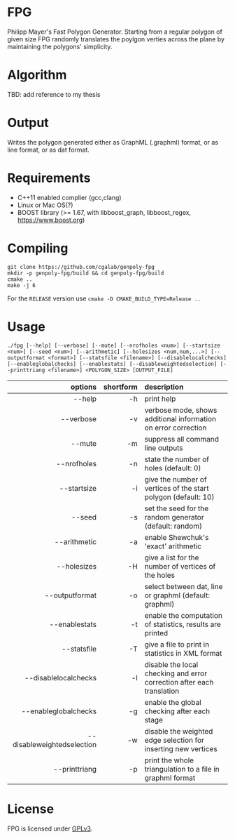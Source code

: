 # FPG

Philipp Mayer's Fast Polygon Generator. Starting from a regular polygon of given size FPG randomly translates the poylgon verties across the plane by maintaining the polygons' simplicity.

# Algorithm

TBD: add reference to my thesis

# Output

Writes the polygon generated either as GraphML (.graphml) format, or as line format, or as dat format.

# Requirements 
- C++11 enabled complier (gcc,clang)
- Linux or Mac OS(?)
- BOOST library (>= 1.67, with libboost_graph, libboost_regex, https://www.boost.org)

# Compiling 

	git clone https://github.com/cgalab/genpoly-fpg
	mkdir -p genpoly-fpg/build && cd genpoly-fpg/build
	cmake .. 
	make -j 6

For the `RELEASE` version use `cmake -D CMAKE_BUILD_TYPE=Release ..`

# Usage

	./fpg [--help] [--verbose] [--mute] [--nrofholes <num>] [--startsize <num>] [--seed <num>] [--arithmetic] [--holesizes <num,num,...>] [--outputformat <format>] [--statsfile <filename>] [--disablelocalchecks] [--enableglobalchecks] [--enablestats] [--disableweightedselection] [--printtriang <filename>] <POLYGON_SIZE> [OUTPUT_FILE]

| options       | shortform | description   |
| -------------:|----------:|:------------- |
|  --help       | -h        | print help    |
|  --verbose    | -v        | verbose mode, shows additional information on error correction |
|  --mute       | -m        | suppress all command line outputs                              |
|  --nrofholes  | -n        | state the number of holes (default: 0)                         |
|  --startsize  | -i        | give the number of vertices of the start polygon (default: 10) |
|  --seed       | -s        | set the seed for the random generator (default: random)        |
|  --arithmetic | -a        | enable Shewchuk's 'exact' arithmetic                           |
|  --holesizes  | -H        | give a list for the number of vertices of the holes            |
|  --outputformat  | -o     | select between dat, line or graphml (default: graphml)         |
|  --enablestats   | -t     | enable the computation of statistics, results are printed      |
|  --statsfile       | -T   | give a file to print in statistics in XML format               |
|  --disablelocalchecks  | -l    | disable the local checking and error correction after each translation       |
|  --enableglobalchecks  | -g    | enable the global checking after each stage               |
|  --disableweightedselection | -w | disable the weighted edge selection for inserting new vertices |
|  --printtriang  | -p      | print the whole triangulation to a file in graphml format      |

# License

FPG is licensed under [GPLv3](https://www.gnu.org/licenses/gpl-3.0.html).